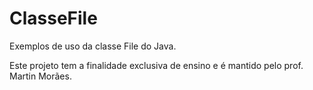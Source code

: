 ClasseFile
==========

Exemplos de uso da classe File do Java.

Este projeto tem a finalidade exclusiva de ensino e é mantido pelo prof. Martin Morães.
